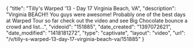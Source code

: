 {
    "title": "Tilly's Warped '13 - Day 17 Virginia Beach, VA",
    "description": "Virginia BEACH!! You guys were awesome! Probably one of the best days at Warped Tour so far check out the video and see Big Chocolate bounce a crowd and list...",
    "videoid": "151885",
    "date_created": "1397072621",
    "date_modified": "1418181272",
    "type": "captivate",
    "layout": "video",
    "url": "\/v\/tilly-s-warped-13-day-17-virginia-beach-va\/151885"
}